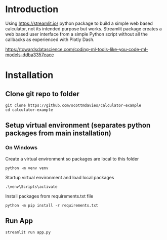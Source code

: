 # Introduction

Using https://streamlit.io/ python package to build a simple web based calculator, not its intended purpose but works.
Streamlit package creates a web based user interface from a simple Python script without all the callbacks as experienced with Plotly Dash.

https://towardsdatascience.com/coding-ml-tools-like-you-code-ml-models-ddba3357eace

# Installation

## Clone git repo to folder

```console
git clone https://github.com/scottmdavies/calculator-example
cd calculator-example
```

## Setup virtual environment (separates python packages from main installation)

### On Windows

Create a virtual environment so packages are local to this folder

```console
python -m venv venv
```

Startup virtual environment and load local packages

```console
.\venv\Scripts\activate
```

Install packages from requirements.txt file

``` console
python -m pip install -r requirements.txt
```

## Run App

```console
streamlit run app.py
```
